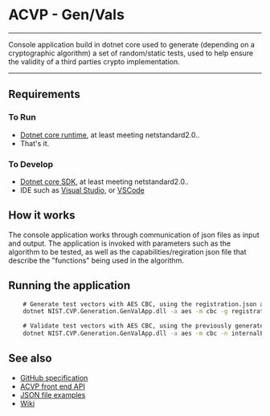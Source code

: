 # ACVP - Gen/Vals

-----

Console application build in dotnet core used to generate (depending on a cryptographic algorithm) a set of random/static tests, used to help ensure the validity of a third parties crypto implementation.

-----

## Requirements

### To Run

* [Dotnet core runtime](https://www.microsoft.com/net/download/Windows/run), at least meeting netstandard2.0..
* That's it.

### To Develop

* [Dotnet core SDK](https://www.microsoft.com/net/download/), at least meeting netstandard2.0..
* IDE such as [Visual Studio](https://www.visualstudio.com/), or [VSCode](https://code.visualstudio.com/?wt.mc_id=adw-brand&gclid=Cj0KCQjwibDXBRCyARIsAFHp4fojTxuEuNCbj-3iNK5DIGpPHUJeDkAzOkEkdCJjrZ42ijrzoi3sUxAaAu4rEALw_wcB)

## How it works

The console application works through communication of json files as input and output. The application is invoked with parameters such as the algorithm to be tested, as well as the capabilities/regiration json file that describe the "functions" being used in the algorithm.

## Running the application

```cmd
    # Generate test vectors with AES CBC, using the registration.json as the implementations capabilities
    dotnet NIST.CVP.Generation.GenValApp.dll -a aes -m cbc -g registration.json

    # Validate test vectors with AES CBC, using the previously generated internalProjection along with the IUT's responses.
    dotnet NIST.CVP.Generation.GenValApp.dll -a aes -m cbc -n internalProjection.json -r testResults.json
```

## See also

* [GitHub specification](https://github.com/usnistgov/ACVP)
* [ACVP front end API](https://gitlab.nist.gov/gitlab/ACVTS/Controller/controller)
* [JSON file examples](https://gitlab.nist.gov/gitlab/ACVTS/GenVals/gen-val/tree/master/json-files)
* [Wiki](https://gitlab.nist.gov/gitlab/ACVTS/GenVals/gen-val/wikis/home)